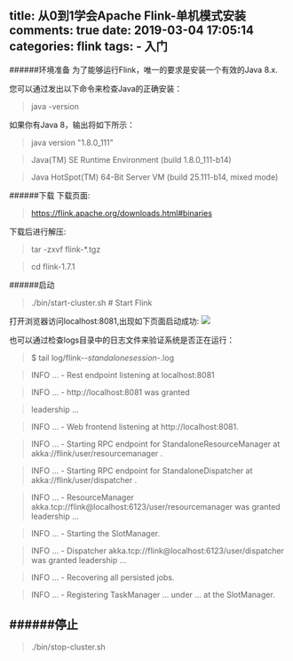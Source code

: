 title: 从0到1学会Apache Flink-单机模式安装
comments: true
date: 2019-03-04 17:05:14
categories: flink
tags:
	- 入门
---

######环境准备
为了能够运行Flink，唯一的要求是安装一个有效的Java 8.x.

您可以通过发出以下命令来检查Java的正确安装：

> java -version

如果你有Java 8，输出将如下所示：

>java version "1.8.0_111"

>Java(TM) SE Runtime Environment (build 1.8.0_111-b14)

>Java HotSpot(TM) 64-Bit Server VM (build 25.111-b14, mixed mode)

<!--more-->

######下载
下载页面:
> https://flink.apache.org/downloads.html#binaries

下载后进行解压:
> tar -zxvf flink-*.tgz

> cd flink-1.7.1


######启动
>./bin/start-cluster.sh  # Start Flink

打开浏览器访问localhost:8081,出现如下页面启动成功:
![](https://i.imgur.com/sP1OZQn.png)

也可以通过检查logs目录中的日志文件来验证系统是否正在运行：
>$ tail log/flink-*-standalonesession-*.log

>INFO ... - Rest endpoint listening at localhost:8081

>INFO ... - http://localhost:8081 was granted 

>leadership ...

>INFO ... - Web frontend listening at http://localhost:8081.

>INFO ... - Starting RPC endpoint for StandaloneResourceManager at akka://flink/user/resourcemanager .

>INFO ... - Starting RPC endpoint for StandaloneDispatcher at akka://flink/user/dispatcher .

>INFO ... - ResourceManager akka.tcp://flink@localhost:6123/user/resourcemanager was granted leadership ...

>INFO ... - Starting the SlotManager.

>INFO ... - Dispatcher akka.tcp://flink@localhost:6123/user/dispatcher was granted leadership ...

>INFO ... - Recovering all persisted jobs.

>INFO ... - Registering TaskManager ... under ... at the SlotManager.

######停止
---
>./bin/stop-cluster.sh